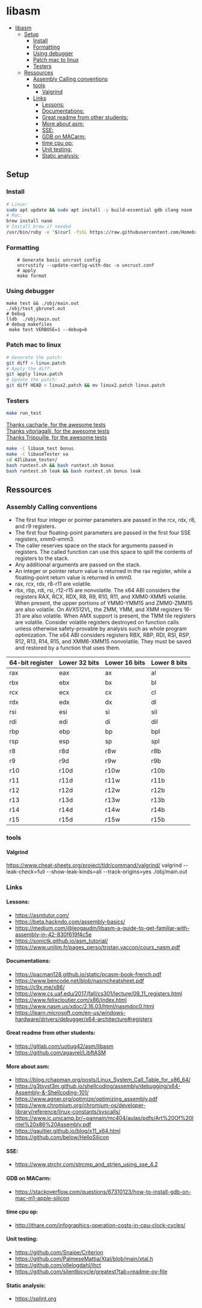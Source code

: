 # libasm
- [libasm](#libasm)
  - [Setup](#setup)
    - [Install](#install)
    - [Formatting](#formatting)
    - [Using debugger](#using-debugger)
    - [Patch mac to linux](#patch-mac-to-linux)
    - [Testers](#testers)
  - [Ressources](#ressources)
    - [Assembly Calling conventions](#assembly-calling-conventions)
    - [tools](#tools)
      - [Valgrind](#valgrind)
    - [Links](#links)
      - [Lessons:](#lessons)
      - [Documentations:](#documentations)
      - [Great readme from other students:](#great-readme-from-other-students)
      - [More about asm:](#more-about-asm)
      - [SSE:](#sse)
      - [GDB on MACarm:](#gdb-on-macarm)
      - [time cpu op:](#time-cpu-op)
      - [Unit testing:](#unit-testing)
      - [Static analysis:](#static-analysis)

## Setup

### Install
```bash
# Linux:
sudo apt update && sudo apt install -y build-essential gdb clang nasm
# Mac:
brew install nasm
# Install brew if needed
/usr/bin/ruby -e "$(curl -fsSL https://raw.githubusercontent.com/Homebrew/install/master/install)"
```

### Formatting
```shell
    # Generate basic uncrust config
    uncrustify --update-config-with-doc -o uncrust.conf
    # apply
    make format
```

### Using debugger
```shell
make test && ./obj/main.out
./obj/test_gbrunet.out
# Debug
lldb  ./obj/main.out
# debug makefiles
 make test VERBOSE=1 --debug=b
```

### Patch mac to linux 
```bash
# Generate the patch:
git diff > linux.patch
# Apply the diff:
git apply linux.patch
# Update the patch:
git diff HEAD > linux2.patch && mv linux2.patch linux.patch
```

### Testers
```bash
make run_test
```
[Thanks cacharle, for the awesome tests](https://github.com/cacharle/libasm_test)   
[Thanks vitoriagalli, for the awesome tests](https://github.com/vitoriagalli/42libasm_tester)   
[Thanks Tripouille, for the awesome tests](https://github.com/Tripouille/libasmTester)   
```bash
make -C libasm_test bonus
make -C libasmTester va
cd 42libasm_tester/
bash runtest.sh && bash runtest.sh bonus
bash runtest.sh leak && bash runtest.sh bonus leak
```
## Ressources
### Assembly Calling conventions

- The first four integer or pointer parameters are passed in the rcx, rdx, r8, and r9 registers.
- The first four floating-point parameters are passed in the first four SSE registers, xmm0-xmm3.
- The caller reserves space on the stack for arguments passed in registers. The called function can use this space to spill the contents of registers to the stack.
- Any additional arguments are passed on the stack.
- An integer or pointer return value is returned in the rax register, while a floating-point return value is returned in xmm0.
- rax, rcx, rdx, r8-r11 are volatile.
- rbx, rbp, rdi, rsi, r12-r15 are nonvolatile.
The x64 ABI considers the registers RAX, RCX, RDX, R8, R9, R10, R11, and XMM0-XMM5 volatile. When present, the upper portions of YMM0-YMM15 and ZMM0-ZMM15 are also volatile. On AVX512VL, the ZMM, YMM, and XMM registers 16-31 are also volatile. When AMX support is present, the TMM tile registers are volatile. Consider volatile registers destroyed on function calls unless otherwise safety-provable by analysis such as whole program optimization.
The x64 ABI considers registers RBX, RBP, RDI, RSI, RSP, R12, R13, R14, R15, and XMM6-XMM15 nonvolatile. They must be saved and restored by a function that uses them.

| 64-bit register | Lower 32 bits | Lower 16 bits | Lower 8 bits |
|----------------|---------------|---------------|-------------|
| rax            | eax           | ax            | al          |
| rbx            | ebx           | bx            | bl          |
| rcx            | ecx           | cx            | cl          |
| rdx            | edx           | dx            | dl          |
| rsi            | esi           | si            | sil         |
| rdi            | edi           | di            | dil         |
| rbp            | ebp           | bp            | bpl         |
| rsp            | esp           | sp            | spl         |
| r8             | r8d           | r8w           | r8b         |
| r9             | r9d           | r9w           | r9b         |
| r10            | r10d          | r10w          | r10b        |
| r11            | r11d          | r11w          | r11b        |
| r12            | r12d          | r12w          | r12b        |
| r13            | r13d          | r13w          | r13b        |
| r14            | r14d          | r14w          | r14b        |
| r15            | r15d          | r15w          | r15b        |

### tools
#### Valgrind
https://www.cheat-sheets.org/project/tldr/command/valgrind/
valgrind --leak-check=full --show-leak-kinds=all --track-origins=yes ./obj/main.out


### Links
#### Lessons:

- <https://asmtutor.com/>
- <https://beta.hackndo.com/assembly-basics/>
- <https://medium.com/@leogaudin/libasm-a-guide-to-get-familiar-with-assembly-in-42-830f619f4c5e>
- <https://sonictk.github.io/asm_tutorial/>
- <https://www.unilim.fr/pages_perso/tristan.vaccon/cours_nasm.pdf>

#### Documentations:
- <https://pacman128.github.io/static/pcasm-book-french.pdf>
- <https://www.bencode.net/blob/nasmcheatsheet.pdf>
- <https://c9x.me/x86/>
- <https://www.cs.uaf.edu/2017/fall/cs301/lecture/09_11_registers.html>
- <https://www.felixcloutier.com/x86/index.html>
- <https://www.nasm.us/xdoc/2.16.03/html/nasmdoc0.html>
- <https://learn.microsoft.com/en-us/windows-hardware/drivers/debugger/x64-architecture#registers>

#### Great readme from other students:
- <https://gitlab.com/uotiug42/asm/libasm>
- <https://github.com/agavrel/LibftASM>

#### More about asm:
- <https://blog.rchapman.org/posts/Linux_System_Call_Table_for_x86_64/>
- <https://g3tsyst3m.github.io/shellcoding/assembly/debugging/x64-Assembly-&-Shellcoding-101/>
- <https://www.agner.org/optimize/optimizing_assembly.pdf>
- <https://www.chromium.org/chromium-os/developer-library/reference/linux-constants/syscalls/>
- <https://www.ic.unicamp.br/~pannain/mc404/aulas/pdfs/Art%20Of%20Intel%20x86%20Assembly.pdf>
- <https://gaultier.github.io/blog/x11_x64.html>
- <https://github.com/below/HelloSilicon>

#### SSE:
- <https://www.strchr.com/strcmp_and_strlen_using_sse_4.2>

#### GDB on MACarm:
- <https://stackoverflow.com/questions/67310123/how-to-install-gdb-on-mac-m1-apple-silicon>

#### time cpu op:
- <http://ithare.com/infographics-operation-costs-in-cpu-clock-cycles/>

#### Unit testing:
- <https://github.com/Snaipe/Criterion>
- <https://github.com/PalmeseMattia/Xtal/blob/main/xtal.h>
- <https://github.com/ollelogdahl/ihct>
- <https://github.com/silentbicycle/greatest?tab=readme-ov-file>

#### Static analysis:
- <https://splint.org>
